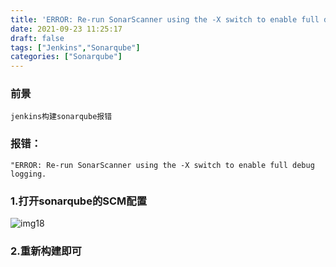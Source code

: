 ```yaml
---
title: 'ERROR: Re-run SonarScanner using the -X switch to enable full debug logging.'
date: 2021-09-23 11:25:17
draft: false
tags: ["Jenkins","Sonarqube"]
categories: ["Sonarqube"]
---
```


### 前景

`jenkins构建sonarqube报错`

### 报错：

``"ERROR: Re-run SonarScanner using the -X switch to enable full debug logging.``

### 1.打开sonarqube的SCM配置

![img18](/img/img18.png)


### 2.重新构建即可
